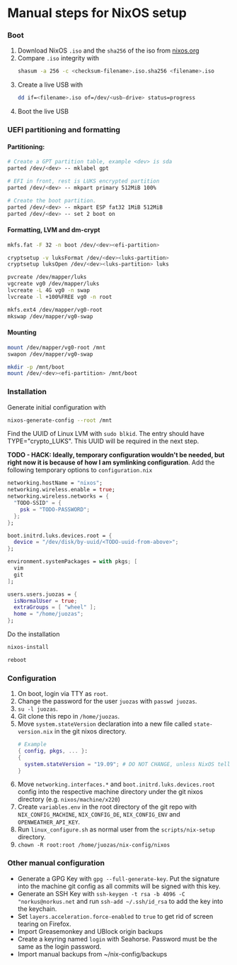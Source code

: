 # Manual steps for NixOS setup

### Boot

1. Download NixOS `.iso` and the `sha256` of the iso from [nixos.org](https://nixos.org/download.html)
2. Compare `.iso` integrity with
   ```bash
   shasum -a 256 -c <checksum-filename>.iso.sha256 <filename>.iso
   ```
3. Create a live USB with
   ```bash
   dd if=<filename>.iso of=/dev/<usb-drive> status=progress
   ```
4. Boot the live USB


### UEFI partitioning and formatting

#### Partitioning:
```bash
# Create a GPT partition table, example <dev> is sda
parted /dev/<dev> -- mklabel gpt

# EFI in front, rest is LUKS encrypted partition
parted /dev/<dev> -- mkpart primary 512MiB 100%

# Create the boot partition.
parted /dev/<dev> -- mkpart ESP fat32 1MiB 512MiB
parted /dev/<dev> -- set 2 boot on
```

#### Formatting, LVM and dm-crypt
```bash
mkfs.fat -F 32 -n boot /dev/<dev><efi-partition>

cryptsetup -v luksFormat /dev/<dev><luks-partition>
cryptsetup luksOpen /dev/<dev><luks-partition> luks

pvcreate /dev/mapper/luks
vgcreate vg0 /dev/mapper/luks
lvcreate -L 4G vg0 -n swap
lvcreate -l +100%FREE vg0 -n root

mkfs.ext4 /dev/mapper/vg0-root
mkswap /dev/mapper/vg0-swap
```

#### Mounting
```bash
mount /dev/mapper/vg0-root /mnt
swapon /dev/mapper/vg0-swap

mkdir -p /mnt/boot
mount /dev/<dev><efi-partition> /mnt/boot
```

### Installation

Generate initial configuration with
```bash
nixos-generate-config --root /mnt
```

Find the UUID of Linux LVM with `sudo blkid`. The entry should have
TYPE="crypto_LUKS". This UUID will be required in the next step.

__TODO - HACK: Ideally, temporary configuration wouldn't be needed,
but right now it is because of how I am symlinking configuration__.
Add the following temporary options to `configuration.nix`
```nix
networking.hostName = "nixos";
networking.wireless.enable = true;
networking.wireless.networks = {
  "TODO-SSID" = {
    psk = "TODO-PASSWORD";
  };
};

boot.initrd.luks.devices.root = {
  device = "/dev/disk/by-uuid/<TODO-uuid-from-above>";
};

environment.systemPackages = with pkgs; [
  vim
  git
];

users.users.juozas = {
  isNormalUser = true;
  extraGroups = [ "wheel" ];
  home = "/home/juozas";
};
```

Do the installation
```bash
nixos-install

reboot
```

### Configuration

1. On boot, login via TTY as `root`.
2. Change the password for the user `juozas` with `passwd juozas`.
3. `su -l juozas`.
4. Git clone this repo in `/home/juozas`.
5. Move `system.stateVersion` declaration into a new file called
   `state-version.nix` in the git nixos directory.
   ```nix
   # Example
   { config, pkgs, ... }:
   {
     system.stateVersion = "19.09"; # DO NOT CHANGE, unless NixOS tells you to
   }
   ```
6. Move `networking.interfaces.*` and `boot.initrd.luks.devices.root` config into the
   respective machine directory under the git nixos directory (e.g. `nixos/machine/x220`)
7. Create `variables.env` in the root directory of the git repo with `NIX_CONFIG_MACHINE`,
   `NIX_CONFIG_DE`, `NIX_CONFIG_ENV` and `OPENWEATHER_API_KEY`.
8. Run `linux_configure.sh` as normal user from the `scripts/nix-setup` directory.
9. `chown -R root:root /home/juozas/nix-config/nixos`


### Other manual configuration

- Generate a GPG Key with `gpg --full-generate-key`. Put the signature into the
  machine git config as all commits will be signed with this key.
- Generate an SSH Key with `ssh-keygen -t rsa -b 4096 -C "norkus@norkus.net`
  and run `ssh-add ~/.ssh/id_rsa` to add the key into the keychain.
- Set `layers.acceleration.force-enabled` to `true` to get rid of screen tearing on Firefox.
- Import Greasemonkey and UBlock origin backups
- Create a keyring named `login` with Seahorse. Password must be the same as the login password.
- Import manual backups from ~/nix-config/backups
